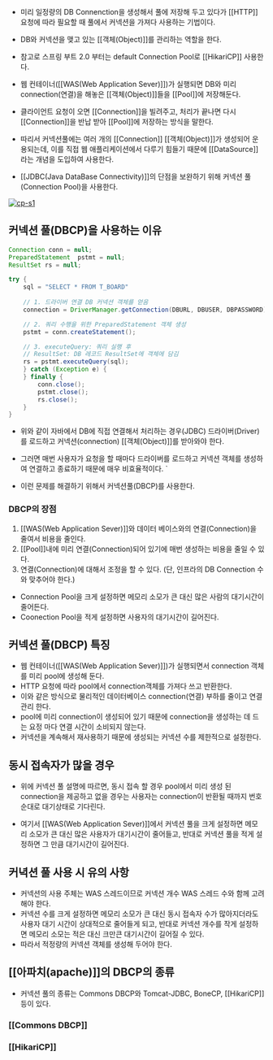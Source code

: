 - 미리 일정량의 DB Connenction을 생성해서 풀에 저장해 두고 있다가 [[HTTP]] 요청에 따라 필요할 때 풀에서 커넥션을 가져다 사용하는 기법이다.
- DB와 커넥션을 맺고 있는 [[객체(Object)]]를 관리하는 역할을 한다.

- 참고로 스프링 부트 2.0 부터는 default Connection Pool로 [[HikariCP]] 사용한다.

- 웹 컨테이너([[WAS(Web Application Sever)]])가 실행되면 DB와 미리 connection(연결)을 해놓은 [[객체(Object)]]들을 [[Pool]]에 저장해둔다.
- 클라이언트 요청이 오면 [[Connection]]을 빌려주고, 처리가 끝나면 다시 [[Connection]]을 반납 받아 [[Pool]]에 저장하는 방식을 말한다.
- 따리서 커넥션풀에는 여러 개의 [[Connection]] [[객체(Object)]]가 생성되어 운용되는데, 이를 직접 웹 애플리케이션에서 다루기 힘들기 때문에 [[DataSource]]라는 개념을 도입하여 사용한다.

- [[JDBC(Java DataBase Connectivity)]]의 단점을 보완하기 위해 커넥션 풀(Connection Pool)을 사용한다.



[![cp-s1](https://linked2ev.github.io/assets/img/devlog/201908/cp-s1.png)](https://linked2ev.github.io/spring/2019/08/14/Spring-3-%EC%BB%A4%EB%84%A5%EC%85%98-%ED%92%80%EC%9D%B4%EB%9E%80/)

## 커넥션 풀(DBCP)을 사용하는 이유


```java
Connection conn = null;
PreparedStatement  pstmt = null;
ResultSet rs = null;

try {
    sql = "SELECT * FROM T_BOARD"
    
    // 1. 드라이버 연결 DB 커넥션 객체를 얻음
    connection = DriverManager.getConnection(DBURL, DBUSER, DBPASSWORD);

    // 2. 쿼리 수행을 위한 PreparedStatement 객체 생성
    pstmt = conn.createStatement();

    // 3. executeQuery: 쿼리 실행 후
    // ResultSet: DB 레코드 ResultSet에 객체에 담김
    rs = pstmt.executeQuery(sql);
    } catch (Exception e) {
    } finally {
        conn.close();
        pstmt.close();
        rs.close();
    }
}
```

- 위와 같이 자바에서 DB에 직접 연결해서 처리하는 경우(JDBC) 드라이버(Driver)를 로드하고 커넥션(connection) [[객체(Object)]]를 받아와야 한다.

- 그러면 매번 사용자가 요청을 할 때마다 드라이버를 로드하고 커넥션 객체를 생성하여 연결하고 종료하기 때문에 매우 비효율적이다. `
- 이런 문제를 해결하기 위해서 커넥션풀(DBCP)를 사용한다.
### DBCP의 장점
  
1. [[WAS(Web Application Sever)]]와 데이터 베이스와의 연결(Connection)을 줄여서 비용을 줄인다.
2. [[Pool]]내에 미리 연결(Connection)되어 있기에 매번 생성하는 비용을 줄일 수 있다.
  3. 연결(Connection)에 대해서 조정을 할 수 있다. (단, 인프라의 DB Connection 수와 맞추어야 한다.)  
  
- Connection Pool을 크게 설정하면 메모리 소모가 큰 대신 많은 사람의 대기시간이 줄어든다.
- Coonection Pool을 적게 설정하면 사용자의 대기시간이 길어진다.

## 커넥션 풀(DBCP) 특징

- 웹 컨테이너([[WAS(Web Application Sever)]])가 실행되면서 connection 객체를 미리 pool에 생성해 둔다.
- HTTP 요청에 따라 pool에서 connection객체를 가져다 쓰고 반환한다.
- 이와 같은 방식으로 물리적인 데이터베이스 connection(연결) 부하를 줄이고 연결 관리 한다.
- pool에 미리 connection이 생성되어 있기 때문에 connection을 생성하는 데 드는 요정 마다 연결 시간이 소비되지 않는다.
- 커넥션을 계속해서 재사용하기 때문에 생성되는 커넥션 수를 제한적으로 설정한다.

## 동시 접속자가 많을 경우

- 위에 커넥션 풀 설명에 따르면, 동시 접속 할 경우 pool에서 미리 생성 된 connection을 제공하고 없을 경우는 사용자는 connection이 반환될 때까지 번호순대로 대기상태로 기다린다.

- 여기서 [[WAS(Web Application Sever)]]에서 커넥션 풀을 크게 설정하면 메모리 소모가 큰 대신 많은 사용자가 대기시간이 줄어들고, 반대로 커넥션 풀을 적게 설정하면 그 만큼 대기시간이 길어진다.

## 커녁션 풀 사용 시 유의 사항

- 커넥션의 사용 주체는 WAS 스레드이므로 커넥션 개수 WAS 스레드 수와 함께 고려해야 한다.
- 커넥션 수를 크게 설정하면 메모리 소모가 큰 대신 동시 접속자 수가 많아지더라도 사용자 대기 시간이 상대적으로 줄어들게 되고, 반대로 커넥션 개수를 작게 설정하면 메모리 소모는 적은 대신 크만큰 대기시간이 길어질 수 있다.
- 따라서 적정량의 커넥션 객체를 생성해 두어야 한다.

## [[아파치(apache)]]의 DBCP의 종류

- 커넥션 풀의 종류는 Commons DBCP와 Tomcat-JDBC, BoneCP, [[HikariCP]] 등이 있다.
### [[Commons DBCP]] 

### [[HikariCP]] 
